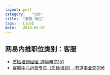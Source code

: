 ```yaml
---
layout:	post
category:	"job"
title:	"客服-岗位"
tags:	[job]
date:	2019-05-07
---
```

## 网易内推职位类别：客服
- [质检培训经理-跨境电商151](http://mobile.bole.netease.com/bole/boleDetail?id=11704&employeeId=346f03c3cda5f04c&key=all)
- [客服中心运营专员（质检培训）-有道事业部096](http://mobile.bole.netease.com/bole/boleDetail?id=8717&employeeId=346f03c3cda5f04c&key=all)

